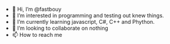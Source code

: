 - 👋 Hi, I’m @fastbouy
- 👀 I’m interested in programming and testing out knew things.
- 🌱 I’m currently learning javascript, C#, C++ and Phython.
- 💞️ I’m looking to collaborate on nothing 
- 📫 How to reach me 

<!---
ichheissesimon/ichheissesimon is a ✨ special ✨ repository because its `README.md` (this file) appears on your GitHub profile.
You can click the Preview link to take a look at your changes.
--->
